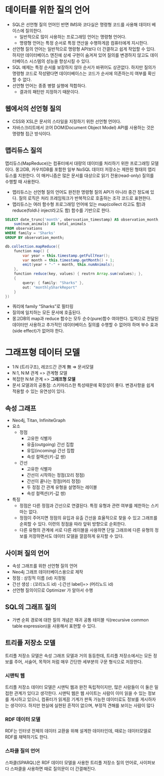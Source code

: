 # 데이터를 위한 질의 언어

- SQL은 선언형 질의 언어인 반면 IMS와 코다실은 명령형 코드를 사용해 데이터 베이스에 질의한다.
    - 일반적으로 많이 사용하는 프로그래밍 언어는 명령형 언어다.
    - 명령형 언어는 특정 순서로 특정 연산을 수행하게끔 컴퓨터에게 지시한다.
- 선언형 질의 언어는 일반적으로 명령형 API보다 더 간결하고 쉽게 작업할 수 있다. 하지만 데이터베이스 엔진에 상세 구현이 숨겨져 있어 질의를 변경하지 않고도 데이터베이스 시스템의 성능을 향상시킬 수 있다.
- SQL 예제는 특정 순서를 보장하지 않아 순서가 바뀌어도 상관없다. 하지만 질의가 명령형 코드로 작성됐다면 데이터베이스는 코드가 순서에 의존하는지 여부를 확신할 수 없다.
- 선언형 언어는 종종 병렬 실행에 적합하다.
    - 결과의 패턴만 지정하기 때문이다.

## 웹에서의 선언형 질의

- CSS와 XSL은 문서의 스타일을 지정하기 위한 선언형 언어다.
- 자바스크리트에서 코어 DOM(Document Object Model) API를 사용하는 것은 명령형 접근 방식이다.

## 맵리듀스 질의

맵리듀스(MapReduce)는 컴퓨터에서 대량의 데이터를 처리하기 위한 프로그래밍 모델이다. 몽고DB, 카우치DB를 포함한 일부 NoSQL 데이터 저장소는 제한된 형태의 맵리듀스를 지원한다. 이 매커니즘은 많은 문서를 대상으로 읽기 전용(read-only) 질의를 수행할 때 사용한다.

- 맵리듀스는 선언형 질의 언어도 완전한 명령형 질의 API가 아니라 중간 정도에 있다. 질의 로직은 처리 프레임워크가 반복적으로 호출하는 조각 코드로 표현한다.
- 맵리듀스는 여러 함수형 프로그래밍 언어에 있는 map(collect 라고도 함)과 reduce(fold나 inject라고도 함) 함수를 기반으로 한다.

```sql
SELECT date_trunc('month', obersvation_timestamp) AS observation_month,
	sum(num_animals) AS total_animals
FROM observations
WHERE family = 'Sharks'
GROUP BY observation_month;
```

```java
db.collection.mapReduce({
    function map() {
        var year = this.timestamp.getFullYear();
        var month = this.timestamp.getMonth() + 1;
        emit(year + "-" + month, this.numAnimals);
    },
    function reduce(key, values) { reutrn Array.sum(values); },
    {
        query: { family: "Sharks" },
        out: "monthlySharkReport"
    }
})
```

- 쿼리에 family “Sharks”로 필터링
- 질의에 일치하는 모든 문서에 호출된다.
- 몽고DB의 map과 reduce 함수는 모두 순수(pure)함수 여야한다. 입력으로 전달된 데이터만 사용하고 추가적인 데이터베이스 질의를 수행할 수 없어야 하며 부수 효과(side effect)가 없어야 한다.

# 그래프형 데이터 모델

- 1:N (트리구조), 레코드간 관계 無 => 문서모델
- N:1, N:M 관계 => 관계형 모델
- 복잡한 N:M 관계 => **그래프형 모델**
- 문서 모델과의 공통점: 스키마리스한 특성때문에 확장성이 좋다. 변경사항을 쉽게 적용할 수 있는 유연성이 있다.

## 속성 그래프

- Neo4j, Titan, InfiniteGraph
- 요소
    - 정점
        - 고유한 식별자
        - 유출(outgoing) 간선 집합
        - 유입(incoming) 간선 집합
        - 속성 컬렉션(키-값 쌍)
    - 간선
        - 고유한 식별자
        - 간선이 시작하는 정점(꼬리 정점)
        - 간선이 끝나는 정점(머리 정점)
        - 두 정점 간 관계 유형을 설명하는 레이블
        - 속성 컬렉션(키-값 쌍)
- 특징
    - 정점은 다른 정점과 간선으로 연결된다. 특정 유형과 관련 여부를 제한하는 스키마는 없다.
    - 정점이 주어지면 정점의 유입과 유출 간선을 효율적으로 찾을 수 있고 그래프를 순회할 수 있다. 이련의 정점을 따라 앞뒤 방향으로 순회한다.
    - 다른 유형의 관계에 서로 다른 레이블을 사용하면 단일 그래프에 다른 유형의 정보를 저장하면서도 데이터 모델을 깔끔하게 유지할 수 있다.

## 사이퍼 질의 언어

- 속성 그래프를 위한 선언형 질의 언어
- Neo4j 그래프 데이터베이스용으로 제작
- 정점 : 상징적 이름 (id) 지정됨
- 간선 생성 : (꼬리노드 id) -[:간선 label]=> (머리노드 id)
- 선언형 질의이므로 Optimizer 가 알아서 수행

## SQL의 그래프 질의

- 가변 순회 경로에 대한 질의 개념은 재귀 공통 테이블 식(recursive common table expression)을 사용해서 표현할 수 있다.

## 트리플 저장소 모델

트리플 저장소 모델은 속성 그래프 모델과 거의 동등한데, 트리플 저장소에서는 모든 정보를 주어, 서술어, 목적어 처럼 매우 간단한 세부분의 구문 형식으로 저장한다.

### **시맨틱 웹**

트리플 저장소 데이터 모델은 시맨틱 웹과 완전 독립적이지만, 많은 사람들이 이 둘은 밀접한 관계가 있다고 생각한다. 시맨틱 웹은 웹 사이트는 사람이 이미 읽을 수 있는 정보를 게시하고 있으니, 컴퓨터가 읽게끔 기계가 판독 가능한 데이터로도 정보를 게시하자는 생각이다. 하지만 현실에 실현된 흔적이 없으며, 부정적 견해를 보이는 사람이 많다

### **RDF 데이터 모델**

RDF는 인터넷 전체의 데이터 교환을 위해 설계한 데이터인데, 때로는 데이터모델로 RDF를 채택하기도 한다.

### **스파클 질의 언어**

스파클(SPARQL)은 RDF 데이터 모델을 사용한 트리플 저장소 질의 언어로, 사이퍼보다 스파클을 사용하면 때로 질의문이 더 간결해진다.
